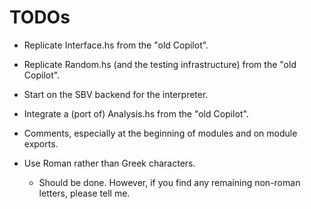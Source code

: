 TODOs
=====

*   Replicate Interface.hs from the "old Copilot".

*   Replicate Random.hs (and the testing infrastructure) from the "old Copilot".

*   Start on the SBV backend for the interpreter.

*   Integrate a (port of) Analysis.hs from the "old Copilot".

*   Comments, especially at the beginning of modules and on module exports.

*   Use Roman rather than Greek characters.

    +   Should be done. However, if you find any remaining non-roman letters,
        please tell me.
